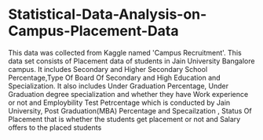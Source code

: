 # Statistical-Data-Analysis-on-Campus-Placement-Data
This data was collected from Kaggle named 'Campus Recruitment'. This data set consists of Placement data of students in Jain University Bangalore campus. It includes Secondary and Higher Secondary School Percentage,Type Of Board Of Secondary and High Education and Specialization. It also includes Under Graduation Percentage, Under Graduation degree specialization and whether they have Work experience or not and Employbility Test Petrcentage which is conducted by Jain University, Post Graduation(MBA) Percentage and Specailzation , Status Of Placement that is whether the students get placement or not and Salary offers to the placed students

